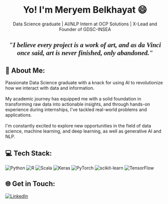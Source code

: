 <h1 align="center">Yo! I'm Meryem Belkhayat 😄 </h1>
<p align="center"> Data Science graduate | AI/NLP Intern at OCP Solutions | X-Lead and Founder of GDSC-INSEA </p>
<h2 align="center"><em><font face="Brush Script MT, cursive">"I believe every project is a work of art, and as da Vinci once said, art is never finished, only abandoned."</font></em></h2>

## 💫 About Me:
Passionate Data Science graduate with a knack for using AI to revolutionize how we interact with data and information.<br><br>My academic journey has equipped me with a solid foundation in transforming raw data into actionable insights, and through hands-on experience during internships, I've tackled real-world problems and applications.<br><br>I'm constantly excited to explore new opportunities in the field of data science, machine learning, and deep learning, as well as generative AI and NLP.



## 💻 Tech Stack:
![Python](https://img.shields.io/badge/python-3670A0?style=for-the-badge&logo=python&logoColor=ffdd54) ![R](https://img.shields.io/badge/r-%23276DC3.svg?style=for-the-badge&logo=r&logoColor=white) ![Scala](https://img.shields.io/badge/scala-%23DC322F.svg?style=for-the-badge&logo=scala&logoColor=white) ![Keras](https://img.shields.io/badge/Keras-%23D00000.svg?style=for-the-badge&logo=Keras&logoColor=white) ![PyTorch](https://img.shields.io/badge/PyTorch-%23EE4C2C.svg?style=for-the-badge&logo=PyTorch&logoColor=white) ![scikit-learn](https://img.shields.io/badge/scikit--learn-%23F7931E.svg?style=for-the-badge&logo=scikit-learn&logoColor=white) ![TensorFlow](https://img.shields.io/badge/TensorFlow-%23FF6F00.svg?style=for-the-badge&logo=TensorFlow&logoColor=white)



## 🌐 Get in Touch:

[![LinkedIn](https://img.shields.io/badge/LinkedIn-%230077B5.svg?logo=linkedin&logoColor=white)](https://linkedin.com/in/linkedin.com/in/meryem-belkhayat-5a90561b9)






